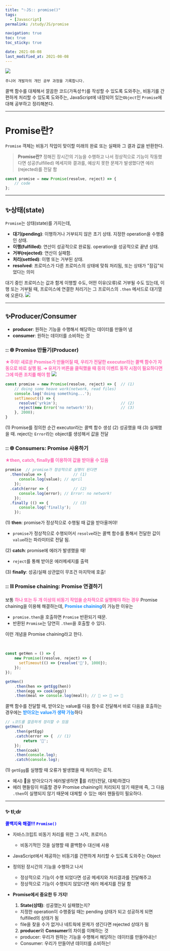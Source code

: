 ```yaml
---
title: "✨JS:: promise()"
tags:
  - [Javascript]
permalink: /study/JS/promise

navigation: true
toc: true
toc_sticky: true

date: 2021-08-08
last_modified_at: 2021-08-08
---
```


![](https://media.vlpt.us/images/april_5/post/0aa0ff89-a30b-4001-962e-e61626d72573/promise.png)

`주니어 개발자의 개인 공부 과정을 기록합니다.`

콜백 함수를 대체해서 깔끔한 코드(가독성↑)를 작성할 수 있도록 도와주는,
비동기를 간편하게 처리할 수 있도록 도와주는,
JavaScript에 내장되어 있는`Object`인 `Promise`에 대해 공부하고 정리해본다.

---

# Promise란?

`Promise` 객체는 비동기 작업이 맞이할 미래의 완료 또는 실패와 그 결과 값을 반환한다.

> **Promise란?**
> 정해진 장시간의 기능을 수행하고 나서 정상적으로 기능이 작동했다면 성공(fulfilled) 메세지와 결과를, 예상치 못한 문제가 발생했다면 에러(rejected)를 전달 함

```jsx
const promise = new Promise(resolve, reject) => {
	// code
};
```

---

## ✨상태(state)

`Promise`는 상태(state)를 가지는데,

- **대기(pending)**: 이행하거나 거부되지 않은 초기 상태. 지정한 operation을 수행중인 상태.
- **이행(fulfilled)**: 연산이 성공적으로 완료됨. operation을 성공적으로 끝낸 상태.
- **거부(rejected)**: 연산이 실패함.
- **처리(settled)**: 이행 또는 거부된 상태.
- **resolved**: 프로미스가 다른 프로미스의 상태에 맞춰 처리됨, 또는 상태가 "잠김"되었다는 의미

대기 중인 프로미스는 값과 함게 이행할 수도, 어떤 이유(오류)로 거부될 수도 있는데, 이행 또는 거부될 때, 프로미스에 연결한 처리기는 그 프로미스의 `.then` 메서드로 대기열에 오른다.
![](https://images.velog.io/images/april_5/post/2f9051c4-ac49-4b57-8864-5c8eb84a8f58/image.png)

---

## ✨Producer/Consumer

- **producer**: 원하는 기능을 수행해서 해당하는 데이터를 만들어 냄
- **consumer**: 원하는 데이터를 소비하는 것

### :: 🌐 Promise 만들기(Producer)

<span style="color:hotpink">**★주의! 새로운 Promise가 만들어질 때, 우리가 전달한 executor라는 콜백 함수가 자동으로 바로 실행 됨.
➔ 유저가 버튼을 클릭했을 때 등의 이벤트 동작 시점이 필요하다면 그에 따른 조치를 해야 함**</span>
![](https://images.velog.io/images/april_5/post/3cb28788-12a3-4d8f-be03-124761171c50/image.png)

```jsx
const promise = new Promise(resolve, reject) => {  // (1)
	// doing some heave work(network, read files)
    console.log('doing something...');
    setTimeout(() => {
      resolve('yrkim');                            // (2)
      reject(new Error('no network!'));            // (3)
    }, 2000);
}
```

(1) Promise를 정의한 순간 executor라는 콜백 함수 생성
(2) 성공했을 때
(3) 실패했을 때. reject는 `Error`라는 object를 생성해서 값을 전달

### :: 🌐 Consumers: Promise 사용하기

<span style="color:hotpink">**★then, catch, finally를 이용하여 값을 받아올 수 있음**</span>

```jsx
promise  // promise가 정상적으로 실행이 된다면
  .then(value => {            // (1)
      console.log(value); // april
	});
  .catch(error => {           // (2)
      console.log(error); // Error: no network!
	});
  .finally (() => {           // (3)
      console.log('finally');
	});
```

(1) **then**: promise가 정상적으로 수행될 때 값을 받아올꺼야!

- `promise`가 정상적으로 수행되어서 `resolve`라는 콜백 함수를 통해서 전달한 값이 `value`라는 파라미터로 전달 됨.

(2) **catch**: promise에 에러가 발생했을 때!

- `reject`를 통해 받아온 에러메세지를 출력

(3) **finally**: 성공/실패 상관없이 무조건 마지막에 호출!

### :: ⛓ Promise chaining: Promise 연결하기

보통 <span style="color:hotpink">**하나 또는 두 개 이상의 비동기 작업을 순차적으로 실행해야 하는 경우**</span> Promise chaining을 이용해 해결하는데,
<span style="color:dodgerblue">**Promise chaining**</span>이 가능한 이유는

- `promise.then`을 호출하면 `Promise` 반환되기 때문.
- 반환된 `Promise`는 당연히 `.then`을 호출할 수 있다.

이런 개념을 Promise chaining라고 한다.

<br />

```jsx
const getHen = () => {
    new Promise((resolve, reject) => {
      setTimeout(() => {resolve('🐓'), 1000});
    });
});

getHen()
    .then(hen => getEgg(hen))
    .then(egg => cook(egg))
    .then(meal => console.log(meal)); // 🐓 => 🥚 => 🥠
```

콜백 함수를 전달할 때, 받아오는 value를 다음 함수로 전달해서 바로 다음을 호출하는 경우에는 <span style="color:dodgerblue">**받아오는 value가 생략 가능**</span>하다

```jsx
// ↓코드를 깔끔하게 정리할 수 있음
getHen()
    .then(getEgg)
    .catch(error => {  // (1)
        return '🌭';
    });
    .then(cook)
    .then(console.log);
    .catch(console.log);
```

(1) `getEgg`를 실행할 때 오류가 발생했을 때 처리하는 로직.

- 예시) 🐓을 받아오다가 에러발생하면 🌭를 리턴(전달, 대체)하겠다
- 에러 핸들링이 미흡할 경우 Promise chaining이 처리되지 않기 때문에 즉, 그 다음 `.then`이 실행되지 않기 때문에 대체할 수 있는 에러 핸들링이 필요하다.

---

### ✨ tl;dr

<span style="color:blue">**콜백지옥 해결!!! `Promise()`**</span>

- 자바스크립트 비동기 처리를 위한 그 시작, 프로미스

  - 비동기적인 것을 실행할 때 콜백함수 대신에 사용

- JavaScript에서 제공하는 비동기를 간편하게 처리할 수 있도록 도와주는 Object
- 정의된 장시간의 기능을 수행하고 나서

  - 정상적으로 기능이 수행 되었다면 성공 메세지와 처리결과를 전달해주고
  - 정상적으로 기능이 수행되지 않았다면 에러 메세지를 전달 함

- **Promise에서 중요한 두 가지!**

  1. **State(상태)**: 성공했는지 실패했는지?

  - 지정한 operation이 수행중일 때는 pending 상태가 되고 성공하게 되면 fulfilled의 상태가 됨
  - file을 찾을 수가 없거나 네트웍에 문제가 생긴다면 rejected 상태가 됨

  2. **producer**와 **Consumer**의 차이를 이해하는 것

  - producer: 우리가 원하는 기능을 수행해서 해당하는 데이터를 만들어내는!
  - Consumer: 우리가 만들어낸 데이터를 소비하는!
